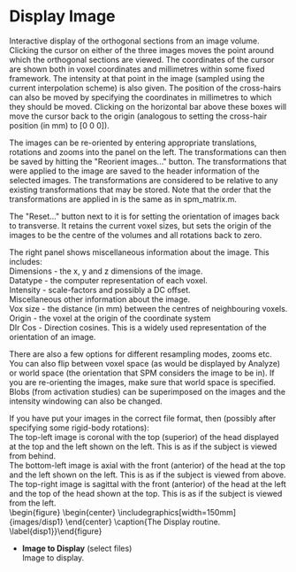 # Display Image  
Interactive display of the orthogonal sections from an image volume.   
Clicking the cursor on either of the three images moves the point around which the orthogonal sections are viewed.  The coordinates of the cursor are shown both in voxel coordinates and millimetres within some fixed framework. The intensity at that point in the image (sampled using the current interpolation scheme) is also given. The position of the cross-hairs can also be moved by specifying the coordinates in millimetres to which they should be moved.  Clicking on the horizontal bar above these boxes will move the cursor back to the origin  (analogous to setting the cross-hair position (in mm) to [0 0 0]).   

The images can be re-oriented by entering appropriate translations, rotations and zooms into the panel on the left.  The transformations can then be saved by hitting the "Reorient images..." button.  The transformations that were applied to the image are saved to the header information of the selected images.  The transformations are considered to be relative to any existing transformations that may be stored.  Note that the order that the transformations are applied in is the same as in spm_matrix.m.   

The "Reset..." button next to it is for setting the orientation of images back to transverse.  It retains the current voxel sizes, but sets the origin of the images to be the centre of the volumes and all rotations back to zero.   

The right panel shows miscellaneous information about the image. This includes:   
   Dimensions - the x, y and z dimensions of the image.   
   Datatype   - the computer representation of each voxel.   
   Intensity  - scale-factors and possibly a DC offset.   
   Miscellaneous other information about the image.   
   Vox size   - the distance (in mm) between the centres of neighbouring voxels.   
   Origin     - the voxel at the origin of the coordinate system   
   DIr Cos    - Direction cosines.  This is a widely used representation of the orientation of an image.   

There are also a few options for different resampling modes, zooms etc.  You can also flip between voxel space (as would be displayed by Analyze) or world space (the orientation that SPM considers the image to be in).  If you are re-orienting the images, make sure that world space is specified.  Blobs (from activation studies) can be superimposed on the images and the intensity windowing can also be changed.   

If you have put your images in the correct file format, then (possibly after specifying some rigid-body rotations):   
    The top-left image is coronal with the top (superior) of the head displayed at the top and the left shown on the left. This is as if the subject is viewed from behind.   
    The bottom-left image is axial with the front (anterior) of the head at the top and the left shown on the left. This is as if the subject is viewed from above.   
    The top-right image is sagittal with the front (anterior) of the head at the left and the top of the head shown at the top. This is as if the subject is viewed from the left.   
\begin{figure} \begin{center} \includegraphics[width=150mm]{images/disp1} \end{center} \caption{The Display routine. \label{disp1}}\end{figure}    

* **Image to Display** (select files)  
Image to display.   
